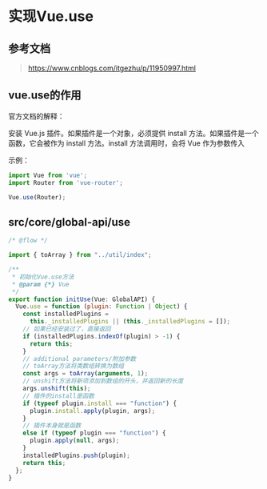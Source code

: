 # 实现Vue.use

## 参考文档

> https://www.cnblogs.com/itgezhu/p/11950997.html

## vue.use的作用

官方文档的解释：

安装 Vue.js 插件。如果插件是一个对象，必须提供 install 方法。如果插件是一个函数，它会被作为 install 方法。install 方法调用时，会将 Vue 作为参数传入

示例：

```js
import Vue from 'vue';
import Router from 'vue-router';

Vue.use(Router);
```

## src/core/global-api/use



```js
/* @flow */

import { toArray } from "../util/index";

/**
 * 初始化Vue.use方法
 * @param {*} Vue
 */
export function initUse(Vue: GlobalAPI) {
  Vue.use = function (plugin: Function | Object) {
    const installedPlugins =
      this._installedPlugins || (this._installedPlugins = []);
    // 如果已经安装过了，直接返回
    if (installedPlugins.indexOf(plugin) > -1) {
      return this;
    }
    // additional parameters/附加参数
    // toArray方法将类数组转换为数组
    const args = toArray(arguments, 1);
    // unshift方法将新项添加到数组的开头，并返回新的长度
    args.unshift(this);
    // 插件的install是函数
    if (typeof plugin.install === "function") {
      plugin.install.apply(plugin, args);
    }
    // 插件本身就是函数
    else if (typeof plugin === "function") {
      plugin.apply(null, args);
    }
    installedPlugins.push(plugin);
    return this;
  };
}
```

